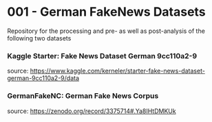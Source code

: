# 001 - German FakeNews Datasets
Repository for the processing and pre- as well as post-analysis of the following two datasets

### Kaggle Starter: Fake News Dataset German 9cc110a2-9  

source: https://www.kaggle.com/kerneler/starter-fake-news-dataset-german-9cc110a2-9/data  


### GermanFakeNC: German Fake News Corpus  

source: https://zenodo.org/record/3375714#.Ya8IHtDMKUk  
